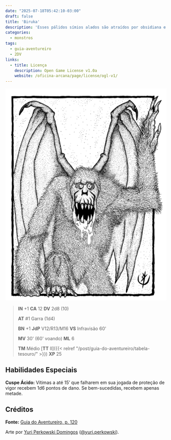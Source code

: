 ```yaml
---
date: "2025-07-18T05:42:10-03:00"
draft: false
title: 'Biruka'
description: 'Esses pálidos símios alados são atraídos por obsidiana e carne fresca.'
categories:
  - monstros
tags:
  - guia-aventureiro
  - 2DV
links:
  - title: Licença
    description: Open Game License v1.0a
    website: /oficina-arcana/page/license/ogl-v1/
---
```


![Biruka](biruka.png)

> **IN** +1 **CA** 12 **DV** 2d8 (10)
>
> **AT** #1 Garra (1d4)
>
> **BN** +1 **JdP** V12/R13/M16 **VS** Infravisão 60'
>
> **MV** 30' (60' voando) **ML** 6
>
> **TM** Médio [**TT** II]({{< relref "/post/guia-do-aventureiro/tabela-tesouro/" >}}) **XP** 25

## Habilidades Especiais

**Cuspe Ácido:** Vítimas a até 15’ que falharem em sua jogada
de proteção de vigor recebem 1d6 pontos de dano.
Se bem-sucedidas, recebem apenas metade.

## Créditos

**Fonte:** [Guia do Aventureiro, p. 120](https://www.arcanaprimaria.com/about-3)

Arte por [Yuri Perkowski Domingos](https://www.artstation.com/perkowski) ([@yuri.perkowski](https://www.instagram.com/yuri.perkowski/)).
